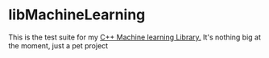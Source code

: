 # libMachineLearning
This is the test suite for my <a href="https://github.com/spineda2019/MachineLearningPlusPlus">C++ Machine learning Library.</a>
It's nothing big at the moment, just a pet project